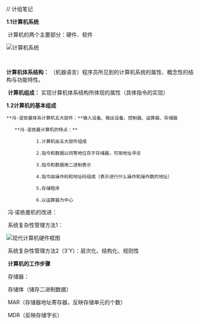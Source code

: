 // 计组笔记



**1.1计算机系统**

​	计算机的两个主要部分：硬件、软件

![计算机系统](D:\work\Myhub\Picture\计算机系统.png)

​	

**计算机体系结构：**  （机器语言）程序员所见到的计算机系统的属性、概念性的结构与功能特性。

​	**计算机组成：**  实现计算机体系结构所体现的属性（具体指令的实现）

**1.2计算机的基本组成**

```
**冯·诺依曼体系计算机五大部件：**输入设备、输出设备、控制器、运算器、存储器

​	**冯·诺依曼计算机的特点：**

​			1.计算机由五大部件组成

​			2.指令和数据以同等地位存于存储器，可按地址寻访

​			3.指令和数据用二进制表示

​			4.指令由操作码和地址码组成（表示进行什么操作和操作数的地址）

​			5.存储程序

​			6.以运算器为中心
```

​	冯·诺依曼机的改进：

​			系统复杂性管理方法1：

![现代计算机硬件框图](D:\work\Myhub\Picture\现代计算机硬件框图.png)

​	系统复杂性管理方法2（3'Y）：层次化、结构化、规则性

​	**计算机的工作步骤**

​		存储器：

​			存储体（储存二进制数据）

​			MAR（存储器地址寄存器，反映存储单元的个数）

​			MDR（反映存储字长）